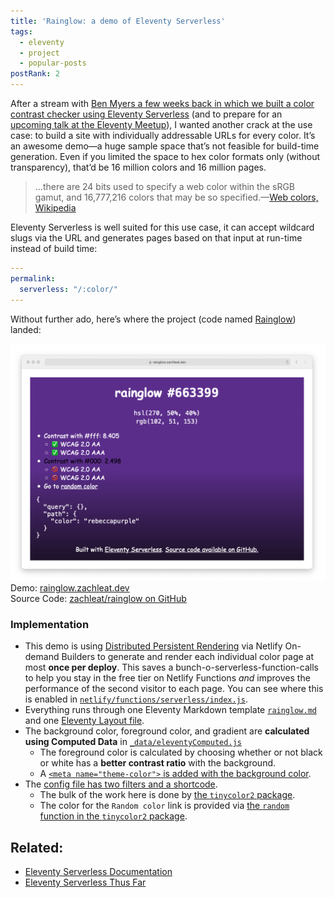 ```yaml
---
title: 'Rainglow: a demo of Eleventy Serverless'
tags:
  - eleventy
  - project
  - popular-posts
postRank: 2
---
```

After a stream with [Ben Myers a few weeks back in which we built a color contrast checker using Eleventy Serverless](/web/some-antics-eleventy-serverless/) (and to prepare for an [upcoming talk at the Eleventy Meetup](https://11tymeetup.dev/events/hello-world/)), I wanted another crack at the use case: to build a site with individually addressable URLs for every color. It’s an awesome demo—a huge sample space that’s not feasible for build-time generation. Even if you limited the space to hex color formats only (without transparency), that’d be 16 million colors and 16 million pages.

> …there are 24 bits used to specify a web color within the sRGB gamut, and 16,777,216 colors that may be so specified.—[Web colors, Wikipedia](https://en.wikipedia.org/wiki/Web_colors#:~:text=there%20are%2024%20bits%20used%20to%20specify%20a%20web%20color%20within%20the%20sRGB%20gamut%2C%20and%2016%2C777%2C216%20colors%20that%20may%20be%20so%20specified.)

Eleventy Serverless is well suited for this use case, it can accept wildcard slugs via the URL and generates pages based on that input at run-time instead of build time:

```yaml
---
permalink:
  serverless: "/:color/"
---
```

Without further ado, here’s where the project (code named [Rainglow](https://rainglow.zachleat.dev/)) landed:

<img src="/web/img/posts/rainglow/rainglow.png" loading="lazy" decoding="async" alt="A screenshot of rainglow.zachleat.dev" class="primary">

<div class="primarylink">Demo: <a href="https://rainglow.zachleat.dev/">rainglow.zachleat.dev</a></div>
<div class="primarylink">Source Code: <a href="https://github.com/zachleat/rainglow">zachleat/rainglow on GitHub</a></div>

### Implementation

* This demo is using [Distributed Persistent Rendering](https://www.smashingmagazine.com/2021/07/isr-dpr-explained/) via Netlify On-demand Builders to generate and render each individual color page at most **once per deploy**. This saves a bunch-o-serverless-function-calls to help you stay in the free tier on Netlify Functions _and_ improves the performance of the second visitor to each page. You can see where this is enabled in [`netlify/functions/serverless/index.js`](https://github.com/zachleat/rainglow/blob/635fef6af6f9c4f97a5516c6bf824dfd24f6cb27/netlify/functions/serverless/index.js#L43).
* Everything runs through one Eleventy Markdown template [`rainglow.md`](https://github.com/zachleat/rainglow/blob/main/rainglow.md) and one [Eleventy Layout file](https://github.com/zachleat/rainglow/blob/main/_includes/layout.njk).
* The background color, foreground color, and gradient are **calculated using Computed Data** in [`_data/eleventyComputed.js`](https://github.com/zachleat/rainglow/blob/main/_data/eleventyComputed.js)
  * The foreground color is calculated by choosing whether or not black or white has a **better contrast ratio** with the background.
  * A [`<meta name="theme-color">` is added with the background color](https://css-tricks.com/meta-theme-color-and-trickery/).
* The [config file has two filters and a shortcode](https://github.com/zachleat/rainglow/blob/main/.eleventy.js).
  * The bulk of the work here is done by [the `tinycolor2` package](https://www.npmjs.com/package/tinycolor2).
  * The color for the `Random color` link is provided via [the `random` function in the `tinycolor2` package](https://www.npmjs.com/package/tinycolor2#random).

## Related:

* [Eleventy Serverless Documentation](https://www.11ty.dev/docs/plugins/serverless/)
* [Eleventy Serverless Thus Far](/web/eleventy-serverless-timeline/)
